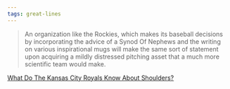 ```yaml
---
tags: great-lines
---
```

> An organization like the Rockies, which makes its baseball decisions by incorporating the advice of a Synod Of Nephews and the writing on various inspirational mugs will make the same sort of statement upon acquiring a mildly distressed pitching asset 
 that a much more scientific team would make.

[What Do The Kansas City Royals Know About Shoulders?](https://defector.com/what-do-the-kansas-city-royals-know-about-shoulders)
